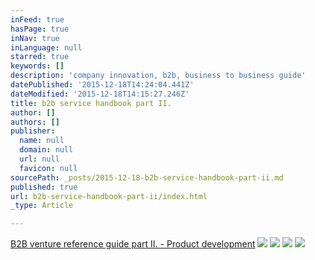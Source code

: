 ```yaml
---
inFeed: true
hasPage: true
inNav: true
inLanguage: null
starred: true
keywords: []
description: 'company innovation, b2b, business to business guide'
datePublished: '2015-12-18T14:24:04.441Z'
dateModified: '2015-12-18T14:15:27.246Z'
title: b2b service handbook part II.
author: []
authors: []
publisher:
  name: null
  domain: null
  url: null
  favicon: null
sourcePath: _posts/2015-12-18-b2b-service-handbook-part-ii.md
published: true
url: b2b-service-handbook-part-ii/index.html
_type: Article

---
```

[B2B venture reference guide part II. - Product development][0]
![](https://the-grid-user-content.s3-us-west-2.amazonaws.com/10c3aca8-ec2f-4a2f-a5fe-e597ab42ef28.jpg)
![](https://the-grid-user-content.s3-us-west-2.amazonaws.com/ff696a4b-0628-4167-86ec-a5a4f9222d1c.jpg)
![](https://the-grid-user-content.s3-us-west-2.amazonaws.com/baa80054-48e3-431f-8902-6ebdee43451d.jpg)
![](https://the-grid-user-content.s3-us-west-2.amazonaws.com/5756035b-4881-4131-9964-a8bfea689c19.jpg)

[0]: http://www.slideshare.net/tiborzahorecz7/b2b-venture-reference-guide-part-ii